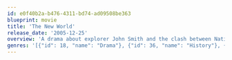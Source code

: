 ```yaml
---
id: e0f40b2a-b476-4311-bd74-ad09508be363
blueprint: movie
title: 'The New World'
release_date: '2005-12-25'
overview: 'A drama about explorer John Smith and the clash between Native Americans and English settlers in the 17th century.'
genres: '[{"id": 18, "name": "Drama"}, {"id": 36, "name": "History"}, {"id": 10749, "name": "Romance"}]'
---
```

